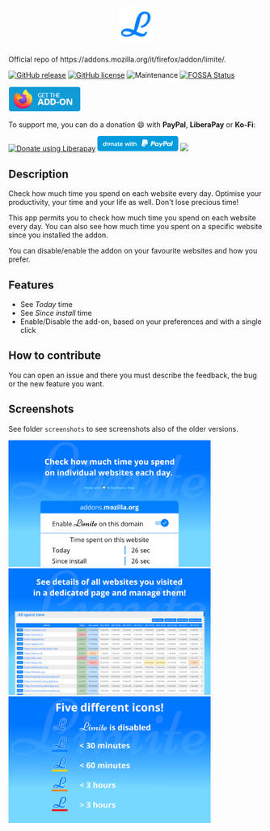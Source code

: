 <h1 align="center">
    <br>
    <img width="70" src="img/icon.svg" alt="Limite icon" />
    <br>
</h1>
Official repo of https://addons.mozilla.org/it/firefox/addon/limite/.

[![GitHub release](https://img.shields.io/github/release/Sav22999/limite.svg)](https://github.com/Sav22999/limite/releases/) [![GitHub license](https://img.shields.io/github/license/Sav22999/limite.svg)](https://github.com/Sav22999/limite/blob/master/LICENSE) ![Maintenance](https://img.shields.io/badge/Maintained%3F-yes-green.svg)
[![FOSSA Status](https://app.fossa.io/api/projects/git%2Bgithub.com%2FSav22999%2Flimite.svg?type=shield)](https://app.fossa.io/projects/git%2Bgithub.com%2FSav22999%2Flimite?ref=badge_shield)

[<img src="img/firefoxAddons.png" height="50px">](https://addons.mozilla.org/it/firefox/addon/limite/) 

To support me, you can do a donation :smile: with **PayPal**, **LiberaPay** or **Ko-Fi**:

<a href="https://liberapay.com/Sav22999/donate"><img alt="Donate using Liberapay" src="https://liberapay.com/assets/widgets/donate.svg"></a> [<img src="img/paypal.svg" width="160px"></img>](https://paypal.me/pools/c/8yl6auiU6e) [<img src="https://cdn.ko-fi.com/cdn/kofi1.png?v=2" width="120px"></img>](https://ko-fi.com/R5R31UQ8G)

## Description

Check how much time you spend on each website every day.
Optimise your productivity, your time and your life as well.
Don't lose precious time!

This app permits you to check how much time you spend on each website every day.
You can also see how much time you spent on a specific website since you installed the addon.

You can disable/enable the addon on your favourite websites and how you prefer.

## Features

- See *Today* time
- See *Since install* time
- Enable/Disable the add-on, based on your preferences and with a single click

## How to contribute

You can open an issue and there you must describe the feedback, the bug or the new feature you want.

## Screenshots

See folder <code>screenshots</code> to see screenshots also of the older versions.

<img src="screenshots/1.2/1.png" width="400px"></img><img src="screenshots/1.2/2.png" width="400px"></img><img src="screenshots/1.2/3.png" width="400px"></img>